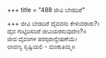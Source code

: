 +++
title = "488 ಜೀವಿ ಬೇಡದಿರೆ"

+++
ಜೀವಿ ಬೇಡದಿರೆ ದೈವವನು ಕೇಳುವರಾರು?।  
ದೈವ ಗುಟ್ಟಿರಿಸದಿರೆ ಜೀವಿಯರಸುವುದೇಂ?॥  
ಜೀವ ದೈವಂಗಳ ಪರಸ್ಪರಾನ್ವೇಷಣೆಯೆ।  
ಲಾವಣ್ಯ ಸೃಷ್ಟಿಯಲಿ - ಮಂಕುತಿಮ್ಮ॥  
